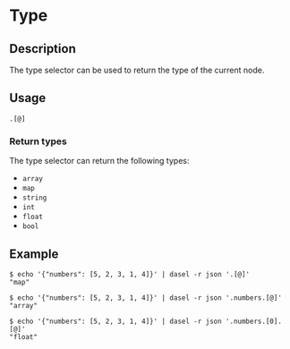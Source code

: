 # Type

## Description

The type selector can be used to return the type of the current node.

## Usage

```
.[@]
```

### Return types

The type selector can return the following types:

- `array`
- `map`
- `string`
- `int`
- `float`
- `bool`

## Example

```shell
$ echo '{"numbers": [5, 2, 3, 1, 4]}' | dasel -r json '.[@]'
"map"
```

```shell
$ echo '{"numbers": [5, 2, 3, 1, 4]}' | dasel -r json '.numbers.[@]'
"array"
```

```shell
$ echo '{"numbers": [5, 2, 3, 1, 4]}' | dasel -r json '.numbers.[0].[@]'
"float"
```
